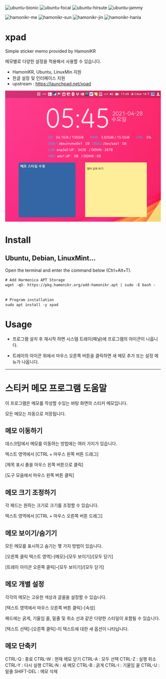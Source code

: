 ![ubuntu-bionic](https://img.shields.io/badge/ubuntu-18.04-red)
![ubuntu-focal](https://img.shields.io/badge/ubuntu-20.04-red)
![ubuntu-hirsute](https://img.shields.io/badge/ubuntu-21.04-red)
![ubuntu-jammy](https://img.shields.io/badge/ubuntu-22.04-red)

![hamonikr-me](https://img.shields.io/badge/hamonikr-me-orange)
![hamonikr-sun](https://img.shields.io/badge/hamonikr-sun-blue)
![hamonikr-jin](https://img.shields.io/badge/hamonikr-jin-green)
![hamonikr-hanla](https://img.shields.io/badge/hamonikr-hanla-purple)

# xpad

Simple sticker memo provided by HamoniKR

메모별로 다양한 설정을 적용해서 사용할 수 있습니다.

 * HamoniKR, Ubuntu, LinuxMin 지원
 * 한글 설정 및 인터페이스 지원
 * upstream : https://launchpad.net/xpad
 
![xpad](docs/img-1.png)

# Install

## Ubuntu, Debian, LinuxMint...
Open the terminal and enter the command below (Ctrl+Alt+T).

```
# Add Harmonica APT Storage
wget -qO- https://pkg.hamonikr.org/add-hamonikr.apt | sudo -E bash -


# Program installation
sudo apt install -y xpad

```

# Usage
 * 프로그램 설치 후 재시작 하면 시스템 트레이(패널)에 프로그램의 아이콘이 나옵니다. 

 * 트레이의 아이콘 위에서 마우스 오른쪽 버튼을 클릭하면 새 메모 추가 또는 설정 메뉴가 나옵니다.

<hr>

# 스티커 메모 프로그램 도움말

이 프로그램은 메모를 작성할 수있는 바탕 화면의 스티커 메모입니다. 

모든 메모는 자동으로 저장됩니다.

## 메모 이동하기

데스크탑에서 메모를 이동하는 방법에는 여러 가지가 있습니다.

텍스트 영역에서 [CTRL + 마우스 왼쪽 버튼 드래그]

[제목 표시 줄을 마우스 왼쪽 버튼으로 클릭]

[도구 모음에서 마우스 왼쪽 버튼 클릭]

## 메모 크기 조정하기

각 패드는 원하는 크기로 크기를 조정할 수 있습니다.

텍스트 영역에서 [CTRL + 마우스 오른쪽 버튼 드래그]

## 메모 보이기/숨기기

모든 메모를 표시하고 숨기는 몇 가지 방법이 있습니다.

[오른쪽 클릭 텍스트 영역]-[메모]–[모두 보이기]/[모두 닫기]

[트레이 아이콘 오른쪽 클릭]–[모두 보이기]/[모두 닫기]

## 메모 개별 설정

각각의 메모는 고유한 색상과 글꼴을 설정할 수 있습니다.

[텍스트 영역에서 마우스 오른쪽 버튼 클릭]-[속성]

패드에는 굵게, 기울임 꼴, 밑줄 및 취소 선과 같은 다양한 스타일이 포함될 수 있습니다.

[텍스트 선택]-[오른쪽 클릭]-이 텍스트에 대한 새 옵션이 나타납니다.

## 메모 단축키

CTRL-Q : 종료
CTRL-W : 현재 메모 닫기
CTRL-A : 모두 선택
CTRL-Z : 실행 취소
CTRL-Y : 다시 실행
CTRL-N : 새 메모
CTRL-B : 굵게
CTRL-I : 기울임 꼴
CTRL-U : 밑줄
SHIFT-DEL : 메모 삭제
